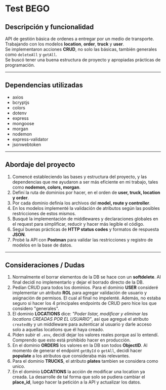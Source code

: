 # Test BEGO

## Descripción y funcionalidad  
API de gestión básica de ordenes a entregar por un medio de transporte. Trabajando con los modelos **location**, **order**, **truck** y **user**.  
Se implementaron acciones **CRUD**, no solo las básicas, también generales como `deleteAll` y `getAll`.  
Se buscó tener una buena estructura de proyecto y apropiadas prácticas de programación.  

---

## Dependencias utilizadas  
- axios  
- bcryptjs  
- colors  
- dotenv  
- express  
- mongoose  
- morgan  
- nodemon  
- express-validator  
- jsonwebtoken  

---

## Abordaje del proyecto  
1. Comencé estableciendo las bases y estructura del proyecto, y las dependencias que me ayudaron a ser más eficiente en mi trabajo, tales como **nodemon, colors, morgan**.  
2. Definí la ruta de dominios por hacer, en el orden de **user, truck, location y order**.  
3. Por cada dominio definía los archivos del **model, route y controller**.  
4. En los modelos implementé la validación de atributos según las posibles restricciones de estos mismos.  
5. Busqué la implementación de middlewares y declaraciones globales en el request para simplificar, reducir y hacer más legible el código.  
6. Seguí buenas prácticas de **HTTP status codes** y formatos de respuesta **JSON**.  
7. Probé la API con **Postman** para validar las restricciones y registro de modelos en la base de datos.  

---

## Consideraciones / Dudas  
1. Normalmente el borrar elementos de la DB se hace con un **softdelete**. Al final decidí no implementarlo y dejar el borrado directo de la DB.  
2. Pedían CRUD para todos los dominios. Para el dominio **USER** consideré implementar un atributo **ROL** para agregar validación de usuario y asignación de permisos. El cual al final no impelenté. Además, no estaba seguro si hacer los 4 principales endpoints de CRUD pero hice los que considero "generales".  
3. El dominio **LOCATIONS** dice: *"Poder listar, modificar y eliminar las locations CREADAS POR EL USUARIO"*, así que agregué el atributo `createdBy` y un middleware para autenticar al usuario y darle acceso solo a aquellas locations que él haya creado.  
4. Piden subir el `.env`, decidí dejar los valores reales porque así lo entendí. Comprendo que esto está prohibido hacer en producción.  
5. En el dominio **ORDERS** los valores en la DB son todos **ObjectID**. Al momento de generar el endpoint `getById` o `getAll`, decidí hacer **populate** a los atributos que consideraba más relevantes.  
6. Para el dominio **TRUCKS**, el atributo **plates** tambien se considera como unico.
7. En el dominio **LOCATIONS** la acción de modificar una location ya creada. La desarrolle de tal forma que solo se pudiera cambiar el **place_id**, luego hacer la petición a la API y actualizar los datos.  
